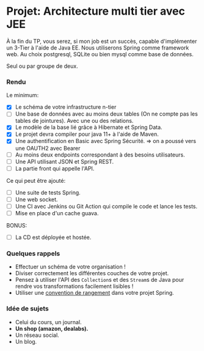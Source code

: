 # Projet: Architecture multi tier avec JEE

À la fin du TP, vous serez, si mon job est un succès, capable d'implémenter un 3-Tier à l'aide de Java EE.
Nous utiliserons Spring comme framework web. Au choix postgresql, SQLite ou bien mysql comme base de données.

Seul ou par groupe de deux.

### Rendu

Le minimum:

- [X] Le schéma de votre infrastructure n-tier
- [ ] Une base de données avec au moins deux tables (On ne compte pas les tables de jointures). Avec une ou des relations.
- [X] Le modèle de la base lié grâce à Hibernate et Spring Data.
- [X] Le projet devra compiler pour java 11+ à l'aide de Maven.
- [X] Une authentification en Basic avec Spring Sécurité. => on a poussé vers une OAUTH2 avec Bearer
- [ ] Au moins deux endpoints correspondant à des besoins utilisateurs.
- [ ] Une API utilisant JSON et Spring REST.
- [ ] La partie front qui appelle l'API.

Ce qui peut être ajouté:

- [ ] Une suite de tests Spring.
- [ ] Une web socket.
- [ ] Une CI avec Jenkins ou Git Action qui compile le code et lance les tests.
- [ ] Mise en place d'un cache guava.

BONUS:

- [ ] La CD est déployée et hostée.

### Quelques rappels

- Effectuer un schéma de votre organisation !
- Diviser correctement les différentes couches de votre projet.
- Pensez à utiliser l'API des `Collection`s et des `Stream`s de Java pour rendre vos transformations facilement
  lisibles !
- Utiliser une [convention de rangement](../cours/spring.md#mettre-un-peu-dordre-dans-tout-ça) dans votre projet Spring.

### Idée de sujets

- Celui du cours, un journal.
- **Un shop (amazon, dealabs).**
- Un réseau social.
- Un blog.